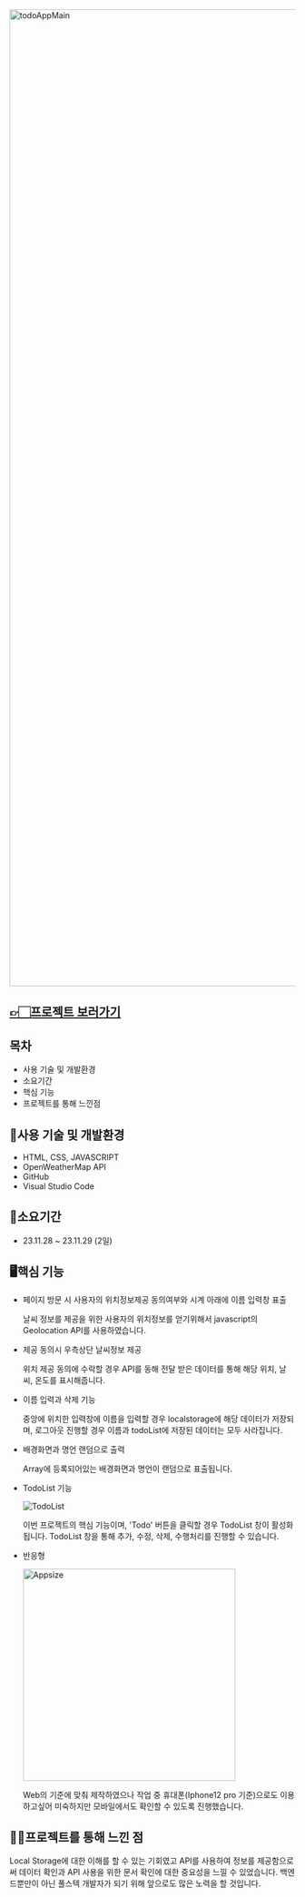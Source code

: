 <img width="1722" alt="todoAppMain" src="https://github.com/chanani/nomadcoders-chrome-app/assets/130114269/51ca6a21-3d07-4e6b-b359-953d8999e826">

## [👉🏻프로젝트 보러가기](https://chanani.github.io/nomadcoders-chrome-app)

## 목차

- 사용 기술 및 개발환경
- 소요기간
- 핵심 기능
- 프로젝트를 통해 느낀점



## 💬사용 기술 및 개발환경

- HTML, CSS, JAVASCRIPT
- OpenWeatherMap API
- GitHub
- Visual Studio Code



## 📅소요기간

- 23.11.28 ~ 23.11.29 (2일)

    

## 🖥️핵심 기능

- 페이지 방문 시 사용자의 위치정보제공 동의여부와 시계 아래에 이름 입력창 표출
  
    날씨 정보를 제공을 위한 사용자의 위치정보를 얻기위해서 javascript의 Geolocation API를 사용하였습니다.  

    
- 제공 동의시 우측상단 날씨정보 제공

    위치 제공 동의에 수락할 경우 API를 동해 전달 받은 데이터를 통해 해당 위치, 날씨, 온도를 표시해줍니다.

    
- 이름 입력과 삭제 기능
    
    중앙에 위치한 입력창에 이름을 입력할 경우 localstorage에 해당 데이터가 저장되며, 로그아웃 진행할 경우 이름과 todoList에 저장된 데이터는 모두 사라집니다.

    
- 배경화면과 명언 랜덤으로 출력
  
    Array에 등록되어있는 배경화면과 명언이 랜덤으로 표출됩니다.


- TodoList 기능

    ![TodoList](https://github.com/chanani/nomadcoders-chrome-app/assets/130114269/7565fd9f-1194-479e-9401-c5db8ee5d2cd)

    이번 프로젝트의 핵심 기능이며, 'Todo' 버튼을 클릭할 경우 TodoList 창이 활성화됩니다.
    TodoList 창을 통해 추가, 수정, 삭제, 수행처리를 진행할 수 있습니다.


- 반응형

    <img width="374" alt="Appsize" src="https://github.com/chanani/nomadcoders-chrome-app/assets/130114269/71df7c73-cbfb-48e8-891e-93bb50754f09">
    
    Web의 기준에 맞춰 제작하였으나 작업 중 휴대폰(Iphone12 pro 기준)으로도 이용하고싶어 미숙하지만 모바일에서도 확인할 수 있도록 진행했습니다.
    

    
## 🙇‍♂️프로젝트를 통해 느낀 점

Local Storage에 대한 이해를 할 수 있는 기회였고 API를 사용하여 정보를 제공함으로써 데이터 확인과 API 사용을 위한 문서 확인에 대한 중요성을 느낄 수 있었습니다.
백엔드뿐만이 아닌 풀스텍 개발자가 되기 위해 앞으로도 많은 노력을 할 것입니다.


